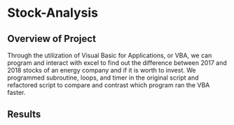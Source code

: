 # Stock-Analysis
## Overview of Project
Through the utilization of Visual Basic for Applications, or VBA, we can program and interact with excel to find out the difference between 2017 and 2018 stocks of an energy company and if it is worth to invest. We programmed subroutine, loops, and timer in the original script and refactored script to compare and contrast which program ran the VBA faster.

## Results
